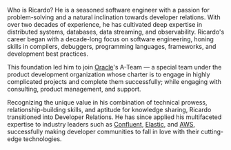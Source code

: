 Who is Ricardo? He is a seasoned software engineer with a passion for problem-solving and a natural inclination towards developer relations. With over two decades of experience, he has cultivated deep expertise in distributed systems, databases, data streaming, and observability. Ricardo's career began with a decade-long focus on software engineering, honing skills in compilers, debuggers, programming languages, frameworks, and development best practices.

This foundation led him to join [Oracle](https://www.oracle.com)'s A-Team — a special team under the product development organization whose charter is to engage in highly complicated projects and complete them successfully; while engaging with consulting, product management, and support.

Recognizing the unique value in his combination of technical prowess, relationship-building skills, and aptitude for knowledge sharing, Ricardo transitioned into Developer Relations. He has since applied his multifaceted expertise to industry leaders such as [Confluent](https://www.confluent.io), [Elastic](https://www.elastic.co), and [AWS](https://aws.amazon.com), successfully making developer communities to fall in love with their cutting-edge technologies.
